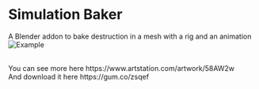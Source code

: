 # Simulation Baker
A Blender addon to bake destruction in a mesh with a rig and an animation
<br />
<img src="https://cdna.artstation.com/p/assets/images/images/026/375/642/original/jean-bernard-geron-baketool2.gif" alt="Example">

<br/>
You can see more here
https://www.artstation.com/artwork/58AW2w

<br/>
And download it here
https://gum.co/zsqef
